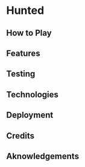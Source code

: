 # Hunted

## How to Play

## Features

## Testing

## Technologies

## Deployment

## Credits

## Aknowledgements